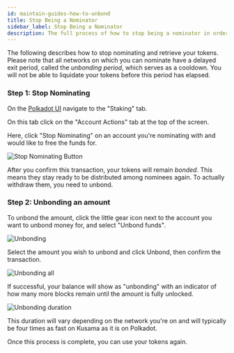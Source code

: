 ```yaml
---
id: maintain-guides-how-to-unbond
title: Stop Being a Nominator
sidebar_label: Stop Being a Nominator
description: The full process of how to stop being a nominator in order to unlock and withdraw your tokens for sending or selling.
---
```


The following describes how to stop nominating and retrieve your tokens. Please note that all networks on which you can nominate have a delayed exit period, called the _unbonding period_, which serves as a cooldown. You will not be able to liquidate your tokens before this period has elapsed.

### Step 1: Stop Nominating

On the [Polkadot UI](https://polkadot.js.org/apps) navigate to the "Staking" tab.

On this tab click on the "Account Actions" tab at the top of the screen.

Here, click "Stop Nominating" on an account you're nominating with and would like to free the funds for.

![Stop Nominating Button](/img/NPoS/unbond1.png)

After you confirm this transaction, your tokens will remain _bonded_. This means they stay ready to be distributed among nominees again. To actually withdraw them, you need to unbond.

### Step 2: Unbonding an amount

To unbond the amount, click the little gear icon next to the account you want to unbond money for, and select "Unbond funds".

![Unbonding](/img/NPoS/unbond2.png)

Select the amount you wish to unbond and click Unbond, then confirm the transaction.

![Unbonding all](/img/NPoS/unbond3.png)

If successful, your balance will show as "unbonding" with an indicator of how many more blocks remain until the amount is fully unlocked. 

![Unbonding duration](/img/NPoS/unbond4.png)

This duration will vary depending on the network you're on and will typically be four times as fast on Kusama as it is on Polkadot.

Once this process is complete, you can use your tokens again.
